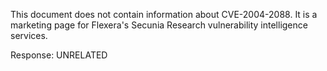 This document does not contain information about CVE-2004-2088. It is a marketing page for Flexera's Secunia Research vulnerability intelligence services.

Response: UNRELATED